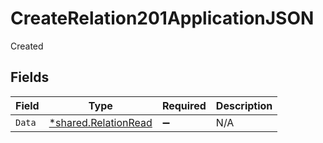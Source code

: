 # CreateRelation201ApplicationJSON

Created


## Fields

| Field                                                       | Type                                                        | Required                                                    | Description                                                 |
| ----------------------------------------------------------- | ----------------------------------------------------------- | ----------------------------------------------------------- | ----------------------------------------------------------- |
| `Data`                                                      | [*shared.RelationRead](../../models/shared/relationread.md) | :heavy_minus_sign:                                          | N/A                                                         |